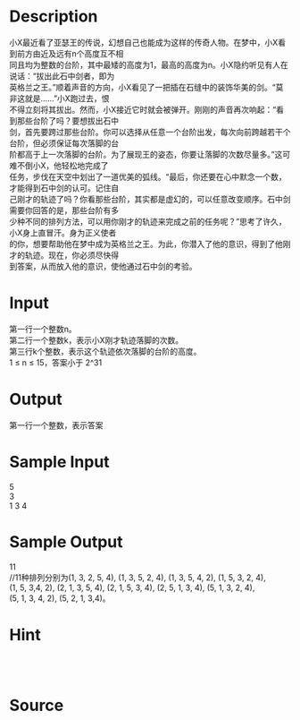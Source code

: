 
# Description

<div class="content"><div>小X最近看了亚瑟王的传说，幻想自己也能成为这样的传奇人物。在梦中，小X看到前方由近及远有n个高度互不相</div>
<div>同且均为整数的台阶，其中最矮的高度为1，最高的高度为n。小X隐约听见有人在说话：“拔出此石中剑者，即为</div>
<div>英格兰之王。”顺着声音的方向，小X看见了一把插在石缝中的装饰华美的剑。“莫非这就是……”小X跑过去，恨</div>
<div>不得立刻将其拔出。然而，小X接近它时就会被弹开。刚刚的声音再次响起：“看到那些台阶了吗？要想拔出石中</div>
<div>剑，首先要跨过那些台阶。你可以选择从任意一个台阶出发，每次向前跨越若干个台阶，但必须保证每次落脚的台</div>
<div>阶都高于上一次落脚的台阶。为了展现王的姿态，你要让落脚的次数尽量多。”这可难不倒小X，他轻松地完成了</div>
<div>任务，步伐在天空中划出了一道优美的弧线。“最后，你还要在心中默念一个数，才能得到石中剑的认可。记住自</div>
<div>己刚才的轨迹了吗？你看那些台阶，其实都是虚幻的，可以任意改变顺序。石中剑需要你回答的是，那些台阶有多</div>
<div>少种不同的排列方法，可以用你刚才的轨迹来完成之前的任务呢？”思考了许久，小X身上直冒汗。身为正义使者</div>
<div>的你，想要帮助他在梦中成为英格兰之王。为此，你潜入了他的意识，得到了他刚才的轨迹。现在，你必须尽快得</div>
<div>到答案，从而放入他的意识，使他通过石中剑的考验。</div>
<div></div>
<div></div>
<p></p></div>

# Input

<div class="content"><div>第一行一个整数n。</div>
<div>第二行一个整数k，表示小X刚才轨迹落脚的次数。</div>
<div>第三行k个整数，表示这个轨迹依次落脚的台阶的高度。</div>
<div>1 ≤ n ≤ 15，答案小于 2^31</div>
<div></div>
<div></div>
<p></p></div>

# Output

<div class="content"><div>第一行一个整数，表示答案</div>
<div></div>
<div></div>
<p></p></div>

# Sample Input

<div class="content"><span class="sampledata">5<br/>
3<br/>
1 3 4</span></div>

# Sample Output

<div class="content"><span class="sampledata">11<br/>
//11种排列分别为(1, 3, 2, 5, 4), (1, 3, 5, 2, 4), (1, 3, 5, 4, 2), (1, 5, 3, 2, 4), <br/>
(1, 5, 3,4, 2), (2, 1, 3, 5, 4), (2, 1, 5, 3, 4), (2, 5, 1, 3, 4), (5, 1, 3, 2, 4),<br/>
(5, 1, 3, 4, 2), (5, 2, 1, 3,4)。<br/>
</span></div>

# Hint

<div class="content"><p></p><div></div><br/>
<div></div><br/>
<p></p><p></p></div>

# Source

<div class="content"><p><a href="problemset.php?search="></a></p></div>

